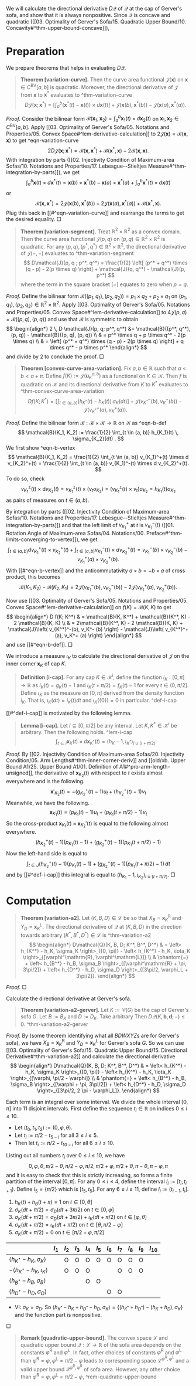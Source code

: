 We will calculate the directional derivative $D \mathcal{Q}$ of $\mathcal{Q}$ at the cap of Gerver's sofa, and show that it is always nonpositive. Since $\mathcal{Q}$ is concave and quadratic ([[03. Optimality of Gerver's Sofa/15. Quadratic Upper Bound/10. Concavity#^thm-upper-bound-concave]]), 

# Preparation

We prepare theorems that helps in evaluating $D \mathcal{Q}$.

> __Theorem [variation-curve].__ Then the curve area functional $\mathcal{J}(\mathbf{x})$ on $\mathbf{x} \in C^\mathrm{BV}[a, b]$ is quadratic. Moreover, the directional derivative of $\mathcal{J}$ from $\mathbf{x}$ to $\mathbf{x}^*$ evaluates to ^thm-variation-curve
$$
D \mathcal{J}(\mathbf{x} ; \mathbf{x}^*) = \left[ \int_a^b (\mathbf{x}^*(t) - \mathbf{x}(t))  \times d\mathbf{x} (t) \right] +  \mathcal{J}(\mathbf{x}(b), \mathbf{x}^*(b)) - \mathcal{J}(\mathbf{x}(a), \mathbf{x}^*(a)).
$$

_Proof._ Consider the bilinear form $\mathcal{B}(\mathbf{x}_1, \mathbf{x}_2) = \int_a ^b \mathbf{x}_1(t) \times d \mathbf{x}_2(t)$ on $\mathbf{x}_1, \mathbf{x}_2 \in C^\mathrm{BV}[a, b]$. Apply [[03. Optimality of Gerver's Sofa/05. Notations and Properties/05. Convex Space#^lem-derivative-calculation]] to $2\mathcal{J}(\mathbf{x}) = \mathcal{B}(\mathbf{x}, \mathbf{x})$ to get ^eqn-variation-curve
$$
2 D \mathcal{J}(\mathbf{x} ; \mathbf{x}^*) = \mathcal{B}(\mathbf{x}, \mathbf{x}^*) + \mathcal{B}(\mathbf{x}^*, \mathbf{x}) - 2 \mathcal{B}(\mathbf{x}, \mathbf{x}).
$$
With integration by parts ([[02. Injectivity Condition of Maximum-area Sofas/10. Notations and Properties/17. Lebesgue--Stieltjes Measure#^thm-integration-by-parts]]), we get
$$
\int_a^b \mathbf{x}(t) \times d \mathbf{x}^*(t) = \mathbf{x} (b) \times \mathbf{x}^*(b) - \mathbf{x}(a) \times \mathbf{x}^*(a) + \int_a^b \mathbf{x}^*(t) \times d\mathbf{x} (t)
$$
or
$$
\mathcal{B}(\mathbf{x}, \mathbf{x}^*) = 2\mathcal{J}(\mathbf{x}(b), \mathbf{x}^*(b)) - 2\mathcal{J}(\mathbf{x}(a), \mathbf{x}^*(a)) + \mathcal{B}(\mathbf{x}^*, \mathbf{x}).
$$
Plug this back in [[#^eqn-variation-curve]] and rearrange the terms to get the desired equality. □

> __Theorem [variation-segment].__ Treat $\mathbb{R}^2 \times \mathbb{R}^2$ as a convex domain. Then the curve area functional $\mathcal{J}(p, q)$ on $(p, q) \in \mathbb{R}^2 \times \mathbb{R}^2$ is quadratic. For any $(p, q), (p^*, q^*) \in \mathbb{R}^2 \times \mathbb{R}^2$, the directional derivative of $\mathcal{J}(-, -)$ evaluates to ^thm-variation-segment
$$
D\mathcal{J}(p, q ; p^*, q^*) = \frac{1}{2} \left[ (p^* + q^*) \times (q - p) - 2(p \times q) \right]  + \mathcal{J}(q, q^*) - \mathcal{J}(p, p^*)
$$
> where the term in the square bracket $\left[ - \right]$ equates to zero when $p = q$.

_Proof._ Define the bilinear form $\mathcal{B}((p_1, q_1), (p_2, q_2)) = p_1 \times q_2 + p_2 \times q_1$ on $(p_1, q_1), (p_2, q_2) \in \mathbb{R}^2 \times \mathbb{R}^2$. Apply [[03. Optimality of Gerver's Sofa/05. Notations and Properties/05. Convex Space#^lem-derivative-calculation]] to $4\mathcal{J}(p, q) = \mathcal{B}((p, q), (p, q))$ and use that $\mathcal{B}$ is symmetric to obtain
$$
\begin{align*}
2 \, D \mathcal{J}(p, q; p^*, q^*) &= \mathcal{B}((p^*, q^*), (p, q)) - \mathcal{B}((p, q), (p, q)) \\
& = p^* \times q + p \times q^* - 2(p \times q) \\
& = \left[ (p^* + q^*) \times (q - p) - 2(p \times q) \right] + q \times q^* - p \times p^*
\end{align*}
$$
and divide by 2 to conclude the proof. □

> __Theorem [convex-curve-area-variation].__ Fix $a, b \in \mathbb{R}$ such that $a < b < a + \pi$. Define $f(K) := \mathcal{J}\left( \mathbf{u}_K^{a, b} \right)$ as a functional on $K \in \mathcal{K}$. Then $f$ is quadratic on $\mathcal{K}$ and its directional derivative from $K$ to $K^*$ evaluates to ^thm-convex-curve-area-variation
$$
D f(K; K^*) = \left[ \int_{t \in (a, b)} \left( h_{K^*}(t) - h_K(t) \right) \, \sigma_{K}(dt) \right]  + \mathcal{J}\left( v_{K^*}^-(b), v_K^- (b) \right) - \mathcal{J}\left( v_{K^*}^+(a), v_K^+ (a) \right).
$$

_Proof._ Define the bilinear form $\mathcal{B} : \mathcal{K} \times \mathcal{K} \to \mathbb{R}$ on $\mathcal{K}$ as ^eqn-b-def
$$
\mathcal{B}(K_1, K_2) := \frac{1}{2} \int_{t \in (a, b)} h_{K_1}(t) \, \sigma_{K_2}(dt) .
$$
We first show ^eqn-b-vertex
$$
\mathcal{B}(K_1, K_2) = \frac{1}{2} \int_{t \in (a, b)} v_{K_1}^+(t) \times d v_{K_2}^+(t) = \frac{1}{2} \int_{t \in (a, b)} v_{K_1}^-(t) \times d v_{K_2}^+(t).
$$
To do so, check
$$
v_{K_1}^{\pm}(t) \times \mathrm{d} v_{K_2}(t) = v_{K_1}^{\pm}(t) \times (v_t \sigma_{K_2}) = (v_{K_1}^{\pm}(t) \times v_t) \sigma_{K_2} = h_{K_1}(t) \sigma_{K_2}
$$
as pairs of measures on $t \in (a, b)$.

By integration by parts ([[02. Injectivity Condition of Maximum-area Sofas/10. Notations and Properties/17. Lebesgue--Stieltjes Measure#^thm-integration-by-parts]]) and that the left limit of $v_{K_1}^+$ at $t$ is $v_{K_1}^-(t)$ ([[01. Rotation Angle of Maximum-area Sofas/04. Notations/00. Preface#^thm-limits-converging-to-vertex]]), we get
$$
\int_{t \in (a, b)} d v_{K_1}^+(t) \times v_{K_2}^+(t) + \int_{t \in (a, b)} v_{K_1}^-(t) \times d v_{K_2}^+(t) = v_{K_1}^-(b) \times v_{K_2}^-(b) - v_{K_1}^+(a) \times v_{K_2}^+(b).
$$
With [[#^eqn-b-vertex]] and the anticommutativity $a \times b = -b \times a$ of cross product, this becomes
$$
\mathcal{B}(K_1, K_2) - \mathcal{B}(K_2, K_1) = 2 \mathcal{J}(v_{K_1}^-(b), v_{K_2}^-(b)) - 2 \mathcal{J} (v_{K_1}^+(a), v_{K_2}^+(b)).
$$

Now use [[03. Optimality of Gerver's Sofa/05. Notations and Properties/05. Convex Space#^lem-derivative-calculation]] on $f(K) = \mathcal{B}(K, K)$ to get
$$
\begin{align*}
D f(K; K^*) & = \mathcal{B}(K, K^*) + \mathcal{B}(K^*, K) - 2 \mathcal{B}(K, K) \\
& = 2\mathcal{B}(K^*, K) - 2 \mathcal{B}(K, K) + \mathcal{J}\left( v_{K^*}^-(b), v_K^- (b) \right) - \mathcal{J}\left( v_{K^*}^+(a), v_K^+ (a) \right)
\end{align*}
$$
and use [[#^eqn-b-def]]. □

We introduce a measure $\iota_K$ to calculate the directional derivative of $\mathcal{J}$ on the inner corner $\mathbf{x}_K$ of cap $K$.

> __Definition [i-cap].__ For any cap $K \in \mathcal{K}^{\mathrm{i}}$, define the function $i_K : [0, \pi] \to \mathbb{R}$ as $i_K(t) = g_K(t) - 1$ and $i_K(t + \pi / 2) = f_K(t) - 1$ for every $t \in (0, \pi/2]$. Define $\iota_K$ as the measure on $[0, \pi]$ derived from the density function $i_K$. That is, $\iota_K(dt) = i_K(t) dt$ and $\iota_K\left( \left\{ 0 \right\} \right) = 0$ in particular. ^def-i-cap

[[#^def-i-cap]] is motivated by the following lemma.

> __Lemma [i-cap].__ Let $I \subseteq [0, \pi/2]$ be any interval. Let $K, K^* \in \mathcal{K}^{\mathrm{i}}$ be arbitrary. Then the following holds. ^lem-i-cap
$$
\int_{t \in I} \mathbf{x}_{K}(t) \times d \mathbf{x}_{K^*} (t) = \left< h_{K} - 1, \iota_{K^*} \right>_{I \cup (I + \pi/2)} 
$$

_Proof._ By [[02. Injectivity Condition of Maximum-area Sofas/20. Injectivity Condition/05. Arm Lengths#^thm-inner-corner-deriv]] and [[old/xb. Upper Bound A1/25. Upper Bound A1/01. Definition of A1#^pro-arm-length-unsigned]], the derivative of $\mathbf{x}_{K_2}(t)$ with respect to $t$ exists almost everywhere and is the following.
$$
\mathbf{x}'_{K_2}(t) = -(g_{K_2}^+(t) - 1) u_t + (h_{K_2}^+(t) - 1) v_t
$$
Meanwhile, we have the following.
$$
\mathbf{x}_{K_1}(t) = (p_{K_1} (t) - 1) u_t + 
(p_{K_1} (t + \pi / 2) - 1) v_t
$$
So the cross-product $\mathbf{x}_{K_1}(t) \times \mathbf{x}_{K_2}'(t)$ is equal to the following almost everywhere.
$$
(h_{K_2}^+(t) - 1) (p_{K_1} (t) - 1) + (g_{K_2}^+(t) - 1) (p_{K_1} (t + \pi / 2) - 1)
$$
Now the left-hand side is equal to
$$
\int_{t \in J} (h_{K_2}^+(t) - 1) (p_{K_1} (t) - 1) + (g_{K_2}^+(t) - 1) (p_{K_1} (t + \pi / 2) - 1) \, dt
$$
and by [[#^def-i-cap]] this integral is equal to $\left< h_{K_1} - 1, \iota_{K_2} \right>_{I \cup (I + \pi/2)}$. □

# Computation

> __Theorem [variation-a2].__ Let $(K, B, D) \in \mathcal{L}$ be so that $X_B = \mathbf{x}_K^\mathrm{R}$ and $Y_D = \mathbf{x}_K^\mathrm{L}$. The directional derivative of $\mathcal{Q}$ at $(K, B, D)$ in the direction towards arbitrary $(K^*, B^*, D^*) \in \mathcal{L}$ is ^thm-variation-a2
$$
\begin{align*}
D\mathcal{Q}(K, B, D; K^*, B^*, D^*) & =
\left< h_{K^*} - h_K, \sigma_K \right>_{[0, \pi]} -
\left< h_{K^*} - h_K, \iota_K \right>_{[\varphi^\mathrm{R}, \varphi^\mathrm{L}]} \\
& \phantom{=} + 
\left< h_{B^*} - h_B, \sigma_B \right>_{[\varphi^\mathrm{R} + \pi, 3\pi/2]} + 
\left< h_{D^*} - h_D, \sigma_D \right>_{[3\pi/2, \varphi_L + 3\pi/2]}.
\end{align*}
$$

_Proof._ □

Calculate the directional derivative at Gerver's sofa.

> __Theorem [variation-a2-gerver].__ Let $K := \mathcal{C}(G)$ be the cap of Gerver's sofa $G$. Let $B := B_K$ and $D := D_K$. Take arbitrary Then $D \mathcal{Q}(K, \mathbf{b}, \mathbf{d}; -) \leq 0$. ^thm-variation-a2-gerver

_Proof._ By (some theorem identifying what all $BDWXYZ$s are for Gerver's sofa), we have $X_B = \mathbf{x}_K^\mathrm{R}$ and $Y_D = \mathbf{x}_K^\mathrm{L}$ for Gerver's sofa $G$. So we can use [[03. Optimality of Gerver's Sofa/15. Quadratic Upper Bound/15. Directional Derivative#^thm-variation-a2]] and calculate the directional derivative
$$
\begin{align*}
D\mathcal{Q}(K, B, D; K^*, B^*, D^*) & =
\left< h_{K^*} - h_K, \sigma_K \right>_{[0, \pi]} -
\left< h_{K^*} - h_K, \iota_K \right>_{[\varphi, \pi/2 - \varphi]} \\
& \phantom{=} + 
\left< h_{B^*} - h_B, \sigma_B \right>_{[\varphi + \pi, 3\pi/2]} + 
\left< h_{D^*} - h_D, \sigma_D \right>_{[3\pi/2, 2 \pi - \varphi_L]}.
\end{align*}
$$

Each term is an integral over some interval. We divide the whole interval $[0, \pi]$ into 11 disjoint intervals. First define the sequence $t_i \in \mathbb{R}$ on indices $0 \leq i \leq 10$.

- Let $(t_0, t_1, t_2) := (0, \varphi, \theta)$.
- Let $t_i := \pi/2 - t_{5 - i}$ for all $3 \leq i \leq 5$.
- Then let $t_i := \pi/2 - t_{10 - i}$ for all $6 \leq i \leq 10$. 

Listing out all numbers $t_i$ over $0 \leq i \leq 10$, we have
$$
0, \varphi, \theta, \pi/2 - \theta, \pi/2 - \varphi, \pi/2, \pi/2 + \varphi, \pi/2 + \theta, \pi - \theta, \pi - \varphi, \pi
$$
and it is easy to check that this is strictly increasing, so forms a finite partition of the interval $[0, \pi]$. For any $0 \leq i \leq 4$, define the interval $I_i := [t_i, t_{i+1})$. Define $I_5 = \left\{ \pi/2 \right\}$ which is $[t_5, t_5]$. For any $6 \leq i \leq 11$, define $I_i := (t_{i-1}, t_i]$. 

1. $h_K(t) + h_B(t + \pi) = 1$ on $t \in [0, \theta]$
2. $\sigma_K(dt + \pi/2) = \sigma_D(dt + 3\pi/2)$ on $t \in [0, \varphi]$
3. $\sigma_K(dt + \pi/2) = \sigma_D(dt + 3\pi/2) + \iota_K(dt + \pi/2)$ on $t \in [\varphi, \theta]$
4. $\sigma_K(dt + \pi/2) = \iota_K(dt + \pi/2)$ on $t \in [\theta, \pi/2 - \varphi]$
5. $\sigma_K(dt + \pi/2) = 0$ on $t \in [\pi/2 - \varphi, \pi/2]$


|                                          | $I_1$ | $I_2$ | $I_3$ | $I_4$ | $I_5$ | $I_6$ | $I_7$ | $I_8$ | $I_9$ | $I_10$ |
| ---------------------------------------- | ----- | ----- | ----- | ----- | ----- | ----- | ----- | ----- | ----- | ------ |
| $\left< h_{K^*} - h_K, \sigma_K \right>$ |       | O     | O     | O     | O     | O     | O     | O     | O     |        |
| $- \left< h_{K^*} - h_K,\iota_K \right>$ |       | O     | O     | O     |       |       | O     | O     | O     |        |
| $\left< h_{B^*} - h_B, \sigma_B \right>$ |       |       |       | O     | O     |       |       |       |       |        |
| $\left< h_{D^*} - h_D, \sigma_D \right>$ |       |       |       |       |       | O     | O     |       |       |        |



- VI: $\sigma_K = \sigma_D$. So $\left< h_{K^*} - h_K + h_{D^*} - h_D, \sigma_K \right> = \left\{ (h_{K^*} + h_{D^*}) - (h_K + h_D), \sigma_K \right\}$ and the function part is nonpositive.


□

> __Remark [quadratic-upper-bound].__ The convex space $\mathcal{L}$ and quadratic upper bound $\mathcal{Q} : \mathcal{L} \to \mathbb{R}$ of the sofa area depends on the constants $\varphi^\mathrm{R}$ and $\varphi^\mathrm{L}$. In fact, other choices of constants $\varphi^\mathrm{R}$ and $\varphi^\mathrm{L}$ than $\varphi^\mathrm{R} = \varphi, \varphi^\mathrm{L} = \pi/2 - \varphi$ leads to corresponding space $\mathcal{L}^{\varphi^\mathrm{R}, \varphi^\mathrm{L}}$ and a valid upper bound $\mathcal{Q}^{\varphi^\mathrm{R}, \varphi^\mathrm{R}}$ of sofa area. However, any other choice than $\varphi^\mathrm{R} = \varphi, \varphi^\mathrm{L} = \pi/2 - \varphi$,  ^rem-quadratic-upper-bound